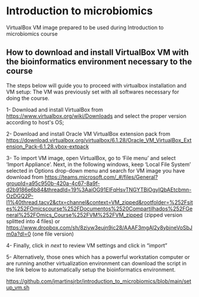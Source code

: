 # Introduction to microbiomics
VirtualBox VM image prepared to be used during Introduction to microbiomics course


## How to download and install VirtualBox VM with the bioinformatics environment necessary to the course

The steps below will guide you to proceed with virtualbox installation and VM setup: The VM was previously set with all softwares necessary for doing the course. 

1-	Download and install VirtualBox from https://www.virtualbox.org/wiki/Downloads
and select the proper version according to host's OS;

2-	Download and install Oracle VM VirtualBox extension pack from https://download.virtualbox.org/virtualbox/6.1.28/Oracle_VM_VirtualBox_Extension_Pack-6.1.28.vbox-extpack 

3-	To import VM image, open VirtualBox, go to ‘File menu’ and select ‘Import Appliance’. Next, in the following windows, keep ‘Local File System’ selected in Options drop-down menu and search for VM image you have download from https://teams.microsoft.com/_#/files/General?groupId=a95c950b-420a-4c67-8a9f-d2b9186e6b84&threadId=19%3AaiOG91ElFqHsvTNGYTBiOgyIQbAEtcbmn-OzDGQ2P-I1%40thread.tacv2&ctx=channel&context=VM_zipped&rootfolder=%252Fsites%252FOmicscourse%252FDocumentos%2520Compartilhados%252FGeneral%252FOmics_Course%252FVM%252FVM_zipped (zipped version splitted into 4 files) or https://www.dropbox.com/sh/8ziyw3eujn9ic28/AAAF3mgAl2y8ybjneVoSbJm0a?dl=0 (one file version)

4-	 Finally, click in *next* to review VM settings and click in “import”

5-	Alternatively, those ones which has a powerful workstation computer or are running another virtualization environment can download the script in the link below to automatically setup the bioinformatics environment.

https://github.com/jmartinsjrbr/introduction_to_microbiomics/blob/main/setup_vm.sh

